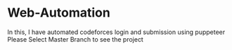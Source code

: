 # Web-Automation
In this, I have automated codeforces login and submission using puppeteer
Please Select Master Branch to see the project
